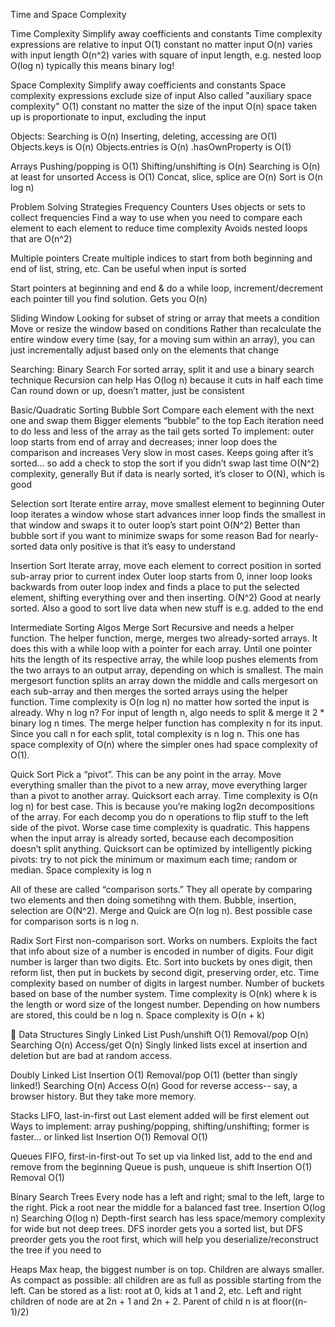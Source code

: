 Time and Space Complexity

Time Complexity
Simplify away coefficients and constants
Time complexity expressions are relative to input
O(1)      constant no matter input
O(n)      varies with input length
O(n^2)	varies with square of input length, e.g. nested loop
O(log n) typically this means binary log!

Space Complexity
Simplify away coefficients and constants
Space complexity expressions exclude size of input
Also called "auxiliary space complexity"
O(1)      constant no matter the size of the input
O(n)      space taken up is proportionate to input, excluding the input

Objects:
Searching is O(n)
Inserting, deleting, accessing are O(1)
Objects.keys is O(n)
Objects.entries is O(n)
.hasOwnProperty is O(1)

Arrays
Pushing/popping is O(1)
Shifting/unshifting is O(n)
Searching is O(n) at least for unsorted
Access is O(1)
Concat, slice, splice are O(n)
Sort is O(n log n)


Problem Solving Strategies
Frequency Counters
Uses objects or sets to collect frequencies
Find a way to use when you need to compare each element to each element to reduce time complexity
Avoids nested loops that are O(n^2)

Multiple pointers
Create multiple indices to start from both beginning and end of list, string, etc.
Can be useful when input is sorted

Start pointers at beginning and end & do a while loop, increment/decrement each pointer till you find solution. Gets you O(n)

Sliding Window
Looking for subset of string or array that meets a condition
Move or resize the window based on conditions
Rather than recalculate the entire window every time (say, for a moving sum within an array), you can just incrementally adjust based only on the elements that change

Searching: Binary Search
For sorted array, split it and use a binary search technique
Recursion can help
Has O(log n) because it cuts in half each time
Can round down or up, doesn’t matter, just be consistent

Basic/Quadratic Sorting
Bubble Sort
Compare each element with the next one and swap them
Bigger elements “bubble” to the top
Each iteration need to do less and less of the array as the tail gets sorted
To implement: outer loop starts from end of array and decreases; inner loop does the comparison and increases
Very slow in most cases.
Keeps going after it’s sorted… so add a check to stop the sort if you didn’t swap last time
O(N^2) complexity, generally
But if data is nearly sorted, it’s closer to O(N), which is good

Selection sort
Iterate entire array, move smallest element to beginning
Outer loop iterates a window whose start advances
inner loop finds the smallest in that window and swaps it to outer loop’s start point
O(N^2)
Better than bubble sort if you want to minimize swaps for some reason
Bad for nearly-sorted data
only positive is that it’s easy to understand

Insertion Sort
Iterate array, move each element to correct position in sorted sub-array prior to current index
Outer loop starts from 0, inner loop looks backwards from outer loop index and finds a place to put the selected element, shifting everything over and then inserting.
O(N^2)
Good at nearly sorted. Also a good to sort live data when new stuff is e.g. added to the end

Intermediate Sorting Algos
Merge Sort
Recursive and needs a helper function.
The helper function, merge, merges two already-sorted arrays. It does this with a while loop with a pointer for each array. Until one pointer hits the length of its respective array, the while loop pushes elements from the two arrays to an output array, depending on which is smallest.
The main mergesort function splits an array down the middle and calls mergesort on each sub-array and then merges the sorted arrays using the helper function.
Time complexity is O(n log n) no matter how sorted the input is already.
Why n log n? For input of length n, algo needs to split & merge it 2 * binary log n times. The merge helper function has complexity n for its input. Since you call n for each split, total complexity is n log n.
This one has space complexity of O(n) where the simpler ones had space complexity of O(1).  

Quick Sort
Pick a “pivot”. This can be any point in the array. Move everything smaller than the pivot to a new array, move everything larger than a pivot to another array. Quicksort each array.
Time complexity is O(n log n) for best case. This is because you’re making log2n decompositions of the array. For each decomp you do n operations to flip stuff to the left side of the pivot.
Worse case time complexity is quadratic. This happens when the input array is already sorted, because each decomposition doesn’t split anything.
Quicksort can be optimized by intelligently picking pivots: try to not pick the minimum or maximum each time; random or median.
Space complexity is log n

All of these are called “comparison sorts.” They all operate by comparing two elements and then doing sometihng with them. Bubble, insertion, selection are O(N^2). Merge and Quick are O(n log n). Best possible case for comparison sorts is n log n.

Radix Sort
First non-comparison sort. Works on numbers. Exploits the fact that info about size of a number is encoded in number of digits. Four digit number is larger than two digits. Etc. Sort into buckets by ones digit, then reform list, then put in buckets by second digit, preserving order, etc. Time complexity based on number of digits in largest number. Number of buckets based on base of the number system. Time complexity is O(nk) where k is the length or word size of the longest number. Depending on how numbers are stored, this could be n log n. Space complexity is O(n + k)


Data Structures
Singly Linked List
Push/unshift		O(1)
Removal/pop		O(n)
Searching		O(n)
Access/get		O(n)
Singly linked lists excel at insertion and deletion but are bad at random access.

Doubly Linked List
Insertion 		O(1)
Removal/pop		O(1) (better than singly linked!)
Searching		O(n)
Access			O(n)
Good for reverse access-- say, a browser history. But they take more memory.

Stacks
LIFO, last-in-first out
Last element added will be first element out
Ways to implement: array pushing/popping, shifting/unshifting; former is faster… or linked list
Insertion	O(1)
Removal	O(1)

Queues
FIFO, first-in-first-out
To set up via linked list, add to the end and remove from the beginning
Queue is push, unqueue is shift
Insertion  	O(1)
Removal	O(1)

Binary Search Trees
Every node has a left and right; smal to the left, large to the right. Pick a root near the middle for a balanced fast tree.
Insertion	O(log n)
Searching	O(log n)
Depth-first search has less space/memory complexity for wide but not deep trees. DFS inorder gets you a sorted list, but DFS preorder gets you the root first, which will help you deserialize/reconstruct the tree if you need to

Heaps
Max heap, the biggest number is on top. Children are always smaller. As compact as possible: all children are as full as possible starting from the left. Can be stored as a list: root at 0, kids at 1 and 2, etc. Left and right children of node are at 2n + 1 and 2n + 2. Parent of child n is at floor((n-1)/2)

